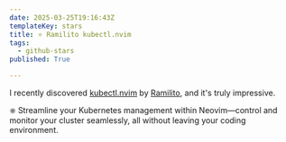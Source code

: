 ```yaml
---
date: 2025-03-25T19:16:43Z
templateKey: stars
title: ⭐ Ramilito kubectl.nvim
tags:
  - github-stars
published: True

---
```


I recently discovered [kubectl.nvim](https://github.com/Ramilito/kubectl.nvim) by [Ramilito](https://github.com/Ramilito), and it's truly impressive.

⎈ Streamline your Kubernetes management within Neovim—control and monitor your cluster seamlessly, all without leaving your coding environment.
